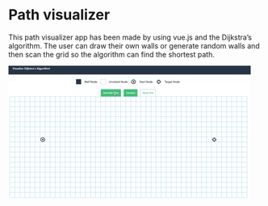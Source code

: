 # Path visualizer
This path visualizer app has been made by using vue.js and the Dijkstra’s algorithm. 
The user can draw their own walls or generate random walls and then scan the grid so the algorithm can find the shortest path.

![](/src/assets/pathfinderGif.gif)

